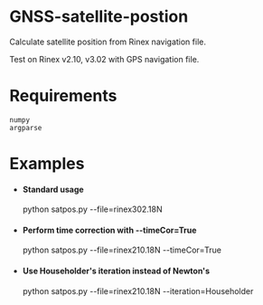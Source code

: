 # GNSS-satellite-postion

Calculate satellite position from Rinex navigation file.

Test on Rinex v2.10, v3.02 with GPS navigation file.

# Requirements
    numpy
    argparse
    
# Examples
  
  * #### Standard usage
    python satpos.py --file=rinex302.18N
    
  * #### Perform time correction with --timeCor=True
    python satpos.py --file=rinex210.18N --timeCor=True
  
  * #### Use Householder's iteration instead of Newton's
    python satpos.py --file=rinex210.18N --iteration=Householder
